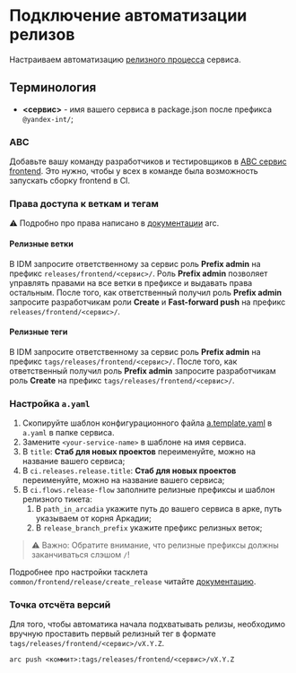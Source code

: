 # Подключение автоматизации релизов

Настраиваем автоматизацию [релизного процесса](../faq/release-workflow.md#Описание-релизного-процесса-сервисов-в-монорепозитории) сервиса.

## Терминология
* **<сервис>** - имя вашего сервиса в package.json после префикса `@yandex-int/`;

### ABC
Добавьте вашу команду разработчиков и тестировщиков в [ABC сервис frontend][abc-frontend]. Это нужно, чтобы у всех в команде была возможность запускать сборку frontend в CI.

### Права доступа к веткам и тегам
:warning: Подробно про права написано в [документации][branches-acl] arc.

#### Релизные ветки
В IDM запросите ответственному за сервис роль **Prefix admin** на префикс `releases/frontend/<сервис>/`. Роль **Prefix admin** позволяет управлять правами на все ветки в префиксе и выдавать права остальным. После того, как ответственный получил роль **Prefix admin** запросите разработчикам роли **Create** и **Fast-forward push** на префикс `releases/frontend/<сервис>/`.

#### Релизные теги
В IDM запросите ответственному за сервис роль **Prefix admin** на префикс `tags/releases/frontend/<сервис>/`. После того, как ответственный получил роль **Prefix admin** запросите разработчикам роль **Create** на префикс `tags/releases/frontend/<сервис>/`.

### Настройка `a.yaml`
1. Скопируйте шаблон конфигурационного файла [a.template.yaml] в `a.yaml` в папке сервиса.
1. Замените `<your-service-name>` в шаблоне на имя сервиса.
1. В `title`: __Стаб для новых проектов__ переименуйте, можно на название вашего сервиса;
1. В `ci.releases.release.title`: __Стаб для новых проектов__ переименуйте, можно на название вашего сервиса;
1. В `ci.flows.release-flow` заполните релизные префиксы и шаблон релизного тикета:
    1. В `path_in_arcadia` укажите путь до вашего сервиса в арке, путь указываем от корня Аркадии;
    1. В `release_branch_prefix` укажите префикс релизных веток;

> :warning: Важно: Обратите внимание, что релизные префиксы должны заканчиваться слэшом `/`!

Подробнее про настройки тасклета `common/frontend/release/create_release` читайте [документацию][create_release].

### Точка отсчёта версий
Для того, чтобы автоматика начала подхватывать релизы, необходимо вручную проставить первый релизный тег в формате `tags/releases/frontend/<сервис>/vX.Y.Z`.

```
arc push <коммит>:tags/releases/frontend/<сервис>/vX.Y.Z
```

[abc-frontend]: https://abc.yandex-team.ru/services/frontend/
[branches-acl]: https://docs.yandex-team.ru/devtools/src/arc/branches#acl
[a.template.yaml]: ../../services/stub/a.template.yaml
[create_release]: https://a.yandex-team.ru/arc/trunk/arcadia/ci/registry/common/frontend/release/create_release.md
